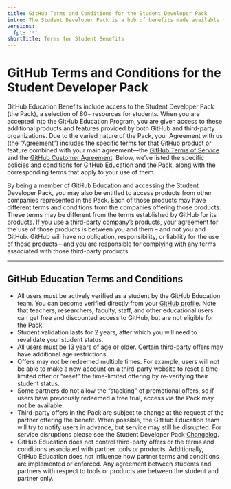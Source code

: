 ```yaml
---
title: GitHub Terms and Conditions for the Student Developer Pack
intro: The Student Developer Pack is a hub of benefits made available to verified learners who have approved accounts confirming student status. Explore all terms and conditions associated with gaining and using these developer resources.
versions: 
  fpt: '*'
shortTitle: Terms for Student Benefits
---
```


# GitHub Terms and Conditions for the Student Developer Pack



GitHub Education Benefits include access to the Student Developer Pack (the Pack), a selection of 80+ resources for students. When you are accepted into the GitHub Education Program, you are given access to these additional products and features provided by both GitHub and third-party organizations. Due to the varied nature of the Pack, your Agreement with us (the “Agreement”) includes the specific terms for that GitHub product or feature combined with your main agreement—the [GitHub Terms of Service](https://docs.github.com/en/site-policy/github-terms/github-terms-of-service) and the [GitHub Customer Agreement](https://github.com/customer-terms). Below, we’ve listed the specific policies and conditions for GitHub Education and the Pack, along with the corresponding terms that apply to your use of them.

By being a member of GitHub Education and accessing the Student Developer Pack, you may also be entitled to access products from other companies represented in the Pack. Each of those products may have different terms and conditions from the companies offering those products. These terms may be different from the terms established by GitHub for its products. If you use a third-party company’s products, your agreement for the use of those products is between you and them – and not you and GitHub. GitHub will have no obligation, responsibility, or liability for the use of those products—and you are responsible for complying with any terms associated with those third-party products.

---

## GitHub Education Terms and Conditions

- All users must be actively verified as a student by the GitHub Education team. You can become verified directly from your [GitHub profile](https://github.com/settings/education/benefits). Note that teachers, researchers, faculty, staff, and other educational users can get free and discounted access to GitHub, but are not eligible for the Pack.
- Student validation lasts for 2 years, after which you will need to revalidate your student status.
- All users must be 13 years of age or older. Certain third-party offers may have additional age restrictions.
- Offers may not be redeemed multiple times. For example, users will not be able to make a new account on a third-party website to reset a time-limited offer or “reset” the time-limited offering by re-verifying their student status.
- Some partners do not allow the “stacking” of promotional offers, so if users have previously redeemed a free trial, access via the Pack may not be available.
- Third-party offers in the Pack are subject to change at the request of the partner offering the benefit. When possible, the GitHub Education team will try to notify users in advance, but service may still be disrupted. For service disruptions please see the Student Developer Pack [Changelog](https://github.com/github-education-resources/Student-Developer-Pack-Current-Partners-FAQ/blob/main/SDP-changelog.md).
- GitHub Education does not control third-party offers or the terms and conditions associated with partner tools or products. Additionally, GitHub Education does not influence how partner terms and conditions are implemented or enforced. Any agreement between students and partners with respect to tools or products are between the student and partner only.
